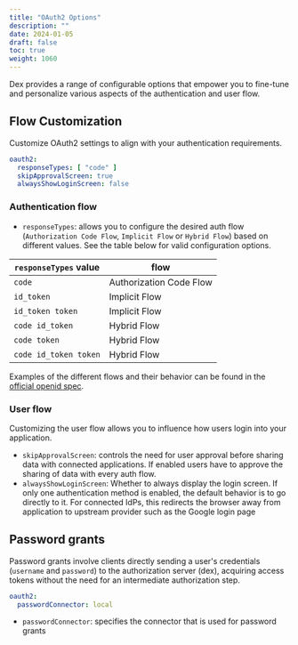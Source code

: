 ```yaml
---
title: "OAuth2 Options"
description: ""
date: 2024-01-05
draft: false
toc: true
weight: 1060
---
```

Dex provides a range of configurable options that empower you to fine-tune and personalize various aspects of the authentication and user flow.

## Flow Customization
Customize OAuth2 settings to align with your authentication requirements.

```yaml
oauth2:
  responseTypes: [ "code" ]
  skipApprovalScreen: true
  alwaysShowLoginScreen: false
```

### Authentication flow
* `responseTypes`: allows you to configure the desired auth flow (`Authorization Code Flow`, `Implicit Flow` or `Hybrid Flow`) based on different values. See the table below for valid configuration options.

| `responseTypes` value  | flow                    |
|------------------------|-------------------------|
| `code`                 | Authorization Code Flow |
| `id_token`             | Implicit Flow           |
| `id_token token`       | Implicit Flow           |
| `code id_token`        | Hybrid Flow             |
| `code token`           | Hybrid Flow             |
| `code id_token token`  | Hybrid Flow             |
Examples of the different flows and their behavior can be found in the [official openid spec](https://openid.net/specs/openid-connect-core-1_0.html#AuthorizationExamples).

### User flow

Customizing the user flow allows you to influence how users login into your application.

* `skipApprovalScreen`: controls the need for user approval before sharing data with connected applications. If enabled users have to approve the sharing of data with every auth flow.
* `alwaysShowLoginScreen`: Whether to always display the login screen. If only one authentication method is enabled, the default behavior is to go directly to it. For connected IdPs, this redirects the browser away from application to upstream provider such as the Google login page

## Password grants
Password grants involve clients directly sending a user's credentials (`username` and `password`) to the authorization server (dex), acquiring access tokens without the need for an intermediate authorization step.
```yaml
oauth2:
  passwordConnector: local
```
* `passwordConnector`: specifies the connector that is used for password grants

